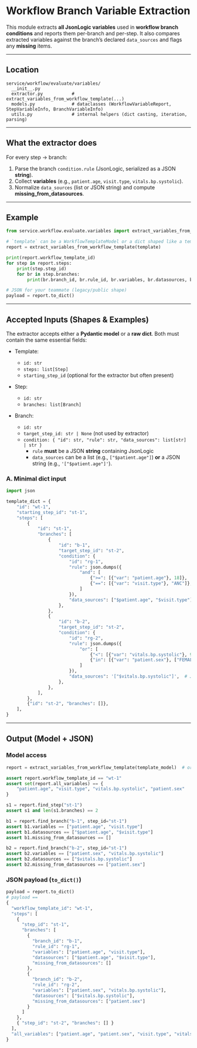 # Workflow Branch Variable Extraction

This module extracts **all JsonLogic variables** used in **workflow branch conditions** and reports them per-branch and per-step. It also compares extracted variables against the branch’s declared `data_sources` and flags any **missing** items.


---

## Location

```
service/workflow/evaluate/variables/
  __init__.py            
  extractor.py           # extract_variables_from_workflow_template(...)
  models.py              # dataclasses (WorkflowVariableReport, StepVariableInfo, BranchVariableInfo)
  utils.py               # internal helpers (dict casting, iteration, parsing)
```

---

## What the extractor does

For every step → branch:
1) Parse the branch `condition.rule` (JsonLogic, serialized as a JSON **string**).  
2) Collect **variables** (e.g., `patient.age`, `visit.type`, `vitals.bp.systolic`).  
3) Normalize `data_sources` (list or JSON string) and compute **missing_from_datasources**.  



---

## Example

```python
from service.workflow.evaluate.variables import extract_variables_from_workflow_template

# `template` can be a WorkflowTemplateModel or a dict shaped like a template
report = extract_variables_from_workflow_template(template)

print(report.workflow_template_id)
for step in report.steps:
    print(step.step_id)
    for br in step.branches:
        print(br.branch_id, br.rule_id, br.variables, br.datasources, br.missing_from_datasources)

# JSON for your teammate (legacy/public shape)
payload = report.to_dict()
```

---

## Accepted Inputs (Shapes & Examples)

The extractor accepts either a **Pydantic model** or a **raw dict**. Both must contain the same essential fields:

- Template:
  - `id: str`
  - `steps: list[Step]`
  - `starting_step_id` (optional for the extractor but often present)

- Step:
  - `id: str`
  - `branches: list[Branch]`

- Branch:
  - `id: str`
  - `target_step_id: str | None` (not used by extractor)
  - `condition: { "id": str, "rule": str, "data_sources": list[str] | str }`  
    - `rule` **must** be a JSON **string** containing JsonLogic
    - `data_sources` can be a list (e.g., `["$patient.age"]`) **or** a JSON string (e.g., `'["$patient.age"]'`).

### A. Minimal **dict** input
```python
import json

template_dict = {
    "id": "wt-1",
    "starting_step_id": "st-1",
    "steps": [
        {
            "id": "st-1",
            "branches": [
                {
                    "id": "b-1",
                    "target_step_id": "st-2",
                    "condition": {
                        "id": "rg-1",
                        "rule": json.dumps({
                            "and": [
                                {">=": [{"var": "patient.age"}, 18]},
                                {"==": [{"var": "visit.type"}, "ANC"]},
                            ]
                        }),
                        "data_sources": ["$patient.age", "$visit.type"],
                    },
                },
                {
                    "id": "b-2",
                    "target_step_id": "st-2",
                    "condition": {
                        "id": "rg-2",
                        "rule": json.dumps({
                            "or": [
                                {"<": [{"var": "vitals.bp.systolic"}, 90]},
                                {"in": [{"var": "patient.sex"}, ["FEMALE", "OTHER"]]},
                            ]
                        }),
                        "data_sources": '["$vitals.bp.systolic"]',  # JSON string variant
                    },
                },
            ],
        },
        {"id": "st-2", "branches": []},
    ],
}
```



---

## Output (Model + JSON)

### Model access
```python
report = extract_variables_from_workflow_template(template_model)  # or template_dict

assert report.workflow_template_id == "wt-1"
assert set(report.all_variables) == {
    "patient.age", "visit.type", "vitals.bp.systolic", "patient.sex"
}

s1 = report.find_step("st-1")
assert s1 and len(s1.branches) == 2

b1 = report.find_branch("b-1", step_id="st-1")
assert b1.variables == ["patient.age", "visit.type"]
assert b1.datasources == ["$patient.age", "$visit.type"]
assert b1.missing_from_datasources == []

b2 = report.find_branch("b-2", step_id="st-1")
assert b2.variables == ["patient.sex", "vitals.bp.systolic"]
assert b2.datasources == ["$vitals.bp.systolic"]
assert b2.missing_from_datasources == ["patient.sex"]
```

### JSON payload (`to_dict()`)
```python
payload = report.to_dict()
# payload ==
{
  "workflow_template_id": "wt-1",
  "steps": [
    {
      "step_id": "st-1",
      "branches": [
        {
          "branch_id": "b-1",
          "rule_id": "rg-1",
          "variables": ["patient.age", "visit.type"],
          "datasources": ["$patient.age", "$visit.type"],
          "missing_from_datasources": []
        },
        {
          "branch_id": "b-2",
          "rule_id": "rg-2",
          "variables": ["patient.sex", "vitals.bp.systolic"],
          "datasources": ["$vitals.bp.systolic"],
          "missing_from_datasources": ["patient.sex"]
        }
      ]
    },
    { "step_id": "st-2", "branches": [] }
  ],
  "all_variables": ["patient.age", "patient.sex", "visit.type", "vitals.bp.systolic"]
}
```